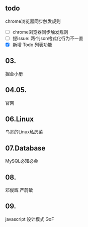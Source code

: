 ## todo
chrome浏览器同步触发规则

- [ ] chrome浏览器同步触发规则
- [ ] 提issue: 两个json格式化行为不一直
- [x] 新增 Todo 列表功能

## 03.
掘金小册
## 04.05.
官网
## 06.Linux
鸟哥的Linux私房菜
## 07.Database
MySQL必知必会
## 08.
邓俊辉
严蔚敏
## 09.
javascript 设计模式
GoF


